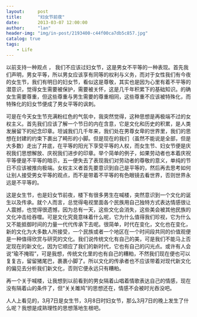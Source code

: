 ```yaml
---
layout:     post
title:      "妇女节前夜"
date:       2013-03-07 12:00:00
author:     "lan"
header-img: "img/in-post/2193400-c44f00ca7db5c857.jpg"
catalog: true
tags:
    - Life
---
```


以前支持一种观点 ， 我们不应该过妇女节，这是男女不平等的一种表现。首先我们声明，男女平等，所以男女应该享有同等的权利与义务，而对于女性我们有今夜的女生节，我们有明日的妇女节，看似这是尊敬，其实也是因为心里有着不平等的潜意识，觉得女生需要被保护，需要被关怀，这是几千年积累下的基础知识。的确女生需要尊重，但这些尊重与男生需要的尊重相同，这些尊重不应该被特殊化，而特殊化的妇女节便成了男女平等的讽刺。

可是在今天女生节充满粉红色的气氛中，我突然觉得，这种思想是再极端不过的女权主义。首先我们应该了解一个节日的内在含意，它是文化和历史的积累，是人类发展留下的纪念印章。坦诚我们几千年来，我们处在男尊女卑的世界里，我们的思想在封建的约束下裹出了畸形的小脚。但是现在的我们（虽然不能说是全部，但是大多数）走出了井底，在平等的阳光下享受平等的人权，而女生节、妇女节便是庆祝我们思想解放、庆祝我们进步的印章。举个简单的例子，如果劳动者也本着庆祝平等便是不平等的暗示，五一便失去了表现我们对劳动者的尊敬的意义，单纯的节日不应该被推向极端。女权主义者首先要意识到自己是平等的，然后再去思考如何让别人接受男女平等的观点，而不是带着不平等的有色眼镜去看世界，否则世界永远是不平等的。

这是女生节，也是妇女节前夜，楼下有很多男生在喊楼，突然意识到一个文化的诞生以及传承。就个人而言，总觉得电视里面各个民族用自己独特方式表达情感很让人震撼，也觉得很遗憾，因为总有一天，这些文化会消失，这些美会被其他民族的文化冲击给吞噬。可是文化究竟意味着什么呢，它为什么值得我们珍视，它为什么又不能抵御时间的力量一代代传承下去呢。很简单，时代在变化，文化也在变化，新的文化为大多数人所接受，一个民族或者一个地区在一个时间段共同的价值观便是一种值得欣赏与研究的文化。我们说传统文化有自己的美，可是我们不能马上否定现在的新文化，因为它顺应了我们的新时代，它也有自己的闪光点。或许有人会说“瑜不掩瑕”，可是我想，传统文化里的也有自己的糟粕，不然我们现在便也可以复复古，留留猪尾巴，裹裹小脚了。所以文化的传承者也不应该带着对现代新文化的偏见去分析我们新文化，否则它便永远只有糟粕。

再一个关于喊楼，让我想到以前看到的男女隔着山唱着情歌表达自己的情感，现在没有隔着山的条件了，但“关关雎鸠”的思想还在，情感不会被时光吞没吧。

人人上看见的，3月7日是女生节，3月8日时妇女节，那么3月7日的晚上发生了什么呢？我想是成熟理性的思想落地生根吧。
